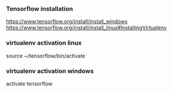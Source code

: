 ### Tensorflow installation

https://www.tensorflow.org/install/install_windows
https://www.tensorflow.org/install/install_linux#InstallingVirtualenv

### virtualenv activation linux
source ~/tensorflow/bin/activate

### virtualenv activation windows
activate tensorflow

